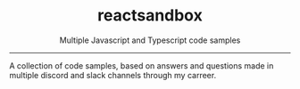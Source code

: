 <div align="center">
<h1>reactsandbox</h1>

<p>Multiple Javascript and Typescript code samples</p>
</div>

---

A collection of code samples, based on answers and questions made in multiple discord and slack channels through my carreer.
